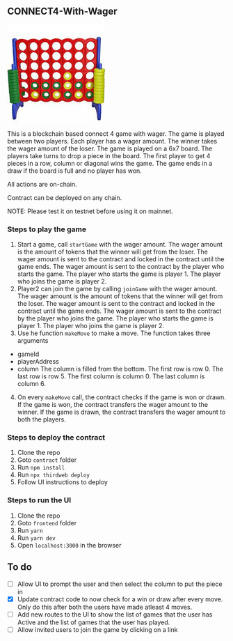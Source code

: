 ## CONNECT4-With-Wager

![connect4](images/image.png)

This is a blockchain based connect 4 game with wager. The game is played between two players. Each player has a wager amount. The winner takes the wager amount of the loser. The game is played on a 6x7 board. The players take turns to drop a piece in the board. The first player to get 4 pieces in a row, column or diagonal wins the game. The game ends in a draw if the board is full and no player has won.

All actions are on-chain.

Contract can be deployed on any chain.

NOTE: Please test it on testnet before using it on mainnet.

### Steps to play the game

1. Start a game, call `startGame` with the wager amount. The wager amount is the amount of tokens that the winner will get from the loser. The wager amount is sent to the contract and locked in the contract until the game ends. The wager amount is sent to the contract by the player who starts the game. The player who starts the game is player 1. The player who joins the game is player 2.
2. Player2 can join the game by calling `joinGame` with the wager amount. The wager amount is the amount of tokens that the winner will get from the loser. The wager amount is sent to the contract and locked in the contract until the game ends. The wager amount is sent to the contract by the player who joins the game. The player who starts the game is player 1. The player who joins the game is player 2.
3. Use he function `makeMove` to make a move. The function takes three arguments

- gameId
- playerAddress
- column
  The column is filled from the bottom. The first row is row 0. The last row is row 5. The first column is column 0. The last column is column 6.

4. On every `makeMove` call, the contract checks if the game is won or drawn. If the game is won, the contract transfers the wager amount to the winner. If the game is drawn, the contract transfers the wager amount to both the players.

### Steps to deploy the contract

1. Clone the repo
2. Goto `contract` folder
3. Run `npm install`
4. Run `npx thirdweb deploy`
5. Follow UI instructions to deploy

### Steps to run the UI

1. Clone the repo
2. Goto `frontend` folder
3. Run `yarn`
4. Run `yarn dev`
5. Open `localhost:3000` in the browser

## To do

- [ ] Allow UI to prompt the user and then select the column to put the piece in
- [x] Update contract code to now check for a win or draw after every move. Only do this after both the users have made atleast 4 moves.
- [ ] Add new routes to the UI to show the list of games that the user has Active and the list of games that the user has played.
- [ ] Allow invited users to join the game by clicking on a link
